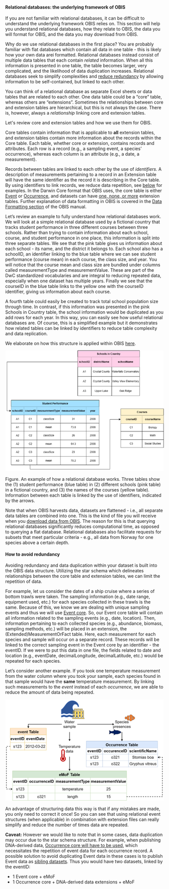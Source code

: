 #### Relational databases: the underlying framework of OBIS

If you are not familiar with relational databases, it can be difficult to understand the underlying framework OBIS relies on. This section will help you understand relational databases, how they relate to OBIS, the data you will format for OBIS, and the data you may download from OBIS. 

Why do we use relational databases in the first place? You are probably familiar with flat databases which contain all data in one table - this is likely how your own data arei formatted. Relational databases instead consist of multiple data tables that each contain _related_ information. When all this information is presented in one table, the table becomes larger, very complicated, and the likelihood of data duplication increases. Relational databases seek to simplify complexities and [reduce redundancy](relational_db.html#how-to-avoid-redundancy) by allowing information to be self-contained, but linked to each other.

You can think of a relational database as separate Excel sheets or data tables that are related to each other. One data table could be a “core” table, whereas others are “extensions”. Sometimes the relationships between core and extension tables are hierarchical, but this is not always the case. There is, however, always a _relationship_ linking core and extension tables. 

Let's review core and extension tables and how we use them for OBIS.

Core tables contain information that is applicable to **all** extension tables, and extension tables contain more information about the records within the Core table. Each table, whether core or extension, contains records and attributes. Each row is a record (e.g., a sampling event, a species’ occurrence), whereas each column is an attribute (e.g., a date, a measurement). 

Records between tables are linked to each other by the use of _identifiers_. A description of measurements pertaining to a record in an Extension table will have the same identifier as the record it is describing in the Core table. By using identifiers to link records, we reduce data repetition, see [below](relational_db.html#how-to-avoid-redundancy) for examples. In the Darwin Core format that OBIS uses, the core table is either [Event](https://manual.obis.org/data_format.html#when-to-use-event-core) or [Occurrence](https://manual.obis.org/data_format.html#when-to-use-occurrence-core), and datasets can have [one, none, or more](formatting.html#extensions-accepted-by-OBIS) extension tables. Further explanation of data formatting in OBIS is covered in the [Data Formatting section](formatting.html) of the OBIS manual.

Let’s review an example to fully understand how relational databases work. We will look at a simple relational database used by a fictional country that tracks student performance in three different courses between three schools. Rather than trying to contain information about each school, course, and student performance in one place, this information is split into three separate tables. We see that the pink table gives us information about each school - its name, and the district it belongs to. Each school also has a schoolID, an identifier linking to the blue table where we can see student performance (course mean) in each course, the class size, and year. You will notice that the course mean and class size are bundled under columns called measurementType and measurementValue. These are part of the DwC standardized vocabularies and are integral to reducing repeated data, especially when one dataset has multiple years. Finally we see that the courseID in the blue table links to the yellow one with the courseID identifier, giving us information about each course. 

A fourth table could easily be created to track total school population size through time. In contrast, if this information was presented in the pink Schools in Country table, the school information would be duplicated as you add rows for each year. In this way, you can easily see how useful relational databases are. Of course, this is a simplified example but it demonstrates how related tables can be linked by identifiers to reduce table complexity and data replication.

We elaborate on how this structure is applied within OBIS [here](formatting.html#dataset-structure).

<img src="images/RelationalDB.drawio.png" alt="Diagram of relational databases showing how three tables are linked by unique indentifiers" class="img-responsive"/>
<p class="caption-50"> Figure. An example of how a relational database works. Three tables show the (1) student performance (blue table) in (2) different schools (pink table) in a fictional country, and (3) the names of the courses (yellow table). Information between each table is linked by the use of identifiers, indicated by the arrows.</p>

Note that when OBIS harvests data, datasets are flattened - i.e., all separate data tables are combined into one. This is the kind of file you will receive when you [download data from OBIS](access.html). The reason for this is that querying relational databases significantly reduces computational time, as opposed to querying a flat database. Relational databases also facilitate requests for subsets that meet particular criteria - e.g., all data from Norway for one species above a certain depth. 

#### How to avoid redundancy 
Avoiding redundancy and data duplication within your dataset is built into the OBIS data structure. Utilizing the star schema which delineates relationships between the core table and extension tables, we can limit the repetition of data. 

For example, let us consider the dates of a ship cruise where a series of bottom trawls were taken. The sampling information (e.g., date range, equipment used, etc.) for each species collected in these trawls is the same. Because of this, we know we are dealing with unique sampling events and thus we will use [Event core](format_event.html). So, our Event core table will contain all information related to the sampling events (e.g., date, location). Then, information pertaining to each collected species (e.g., abundance, biomass, sampling methods, etc.) will be placed in an extension, the (Extended)MeasurementOrFact table. Here, each measurement for each species and sample will occur on a separate record. These records will be linked to the correct sampling event in the Event core by an identifier - the eventID. If we were to put this data in one file, the fields related to date and location (e.g., eventDate, decimalLongitude, decimalLatitude, etc.) would be repeated for each species.

Let’s consider another example. If you took one temperature measurement from the water column where you took your sample, each species found in that sample would have the **same** temperature measurement. By linking such measurements to the _event_ instead of each _occurrence_, we are able to reduce the amount of data being repeated. 

<img src="images/OBISsampling-example.png" class="img-responsive"/>

An advantage of structuring data this way is that if any mistakes are made, you only need to correct it once! So you can see that using relational event structures (when applicable) in combination with extension files can really simplify and reduce the number of times data are repeated.

**Caveat:** However we would like to note that in some cases, data duplication may occur due to the star schema structure. For example, when publishing DNA-derived data, [Occurrence core will have to be used](https://docs.gbif.org/publishing-dna-derived-data/1.0/en/#data-packaging-and-mapping), which necessitates the repetition of event data for each occurrence record. A possible solution to avoid duplicating Event data in these cases is to publish Event data as [sibling datasets](https://discourse.gbif.org/t/sibling-datasets-to-overcome-dwcarchive-star-schema-limitation-2/3401/2). Thus you would have two datasets, linked by the eventID:

* 1 Event core + eMoF
* 1 Occurrence core + DNA-derived data extensions + eMoF
